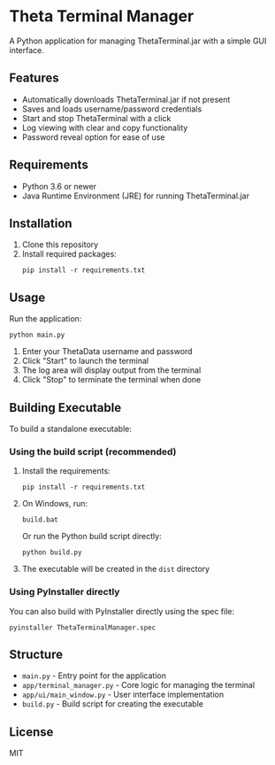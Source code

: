 # Theta Terminal Manager

A Python application for managing ThetaTerminal.jar with a simple GUI interface.

## Features

- Automatically downloads ThetaTerminal.jar if not present
- Saves and loads username/password credentials
- Start and stop ThetaTerminal with a click
- Log viewing with clear and copy functionality
- Password reveal option for ease of use

## Requirements

- Python 3.6 or newer
- Java Runtime Environment (JRE) for running ThetaTerminal.jar

## Installation

1. Clone this repository
2. Install required packages:
   ```
   pip install -r requirements.txt
   ```

## Usage

Run the application:
```
python main.py
```

1. Enter your ThetaData username and password
2. Click "Start" to launch the terminal
3. The log area will display output from the terminal
4. Click "Stop" to terminate the terminal when done

## Building Executable

To build a standalone executable:

### Using the build script (recommended)

1. Install the requirements:
   ```
   pip install -r requirements.txt
   ```

2. On Windows, run:
   ```
   build.bat
   ```
   
   Or run the Python build script directly:
   ```
   python build.py
   ```

3. The executable will be created in the `dist` directory

### Using PyInstaller directly

You can also build with PyInstaller directly using the spec file:

```
pyinstaller ThetaTerminalManager.spec
```

## Structure

- `main.py` - Entry point for the application
- `app/terminal_manager.py` - Core logic for managing the terminal
- `app/ui/main_window.py` - User interface implementation
- `build.py` - Build script for creating the executable

## License

MIT 